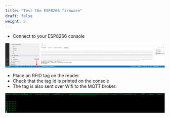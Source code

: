 ```yaml
---
title: "Test the ESP8266 firmware"
draft: false
weight: 5
---
```


* Connect to your ESP8266 console

![PlatformIO console](/images/platformIO-esp-console.png)

* Place an RFID tag on the reader
* Check that the tag id is printed on the console
* The tag is also sent over Wifi to the MQTT broker.

![PlatformIO result](/images/platformIO-esp-test.png)
